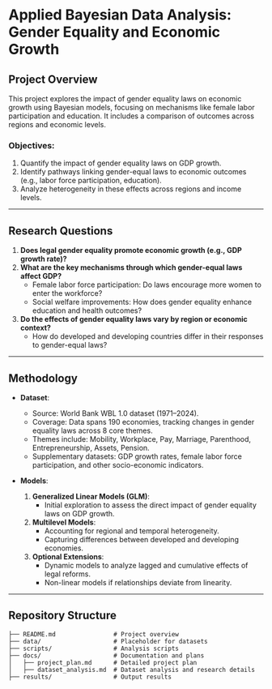 # Applied Bayesian Data Analysis: Gender Equality and Economic Growth

## Project Overview
This project explores the impact of gender equality laws on economic growth using Bayesian models, focusing on mechanisms like female labor participation and education. It includes a comparison of outcomes across regions and economic levels.

### Objectives: 

1. Quantify the impact of gender equality laws on GDP growth. 
1. Identify pathways linking gender-equal laws to economic outcomes (e.g., labor force participation, education). 
1. Analyze heterogeneity in these effects across regions and income levels.

---

## Research Questions
1. **Does legal gender equality promote economic growth (e.g., GDP growth rate)?**
2. **What are the key mechanisms through which gender-equal laws affect GDP?**
   - Female labor force participation: Do laws encourage more women to enter the workforce?
   - Social welfare improvements: How does gender equality enhance education and health outcomes?
3. **Do the effects of gender equality laws vary by region or economic context?**
   - How do developed and developing countries differ in their responses to gender-equal laws?

---

## Methodology
- **Dataset**:
  - Source: World Bank WBL 1.0 dataset (1971–2024).
  - Coverage: Data spans 190 economies, tracking changes in gender equality laws across 8 core themes.
  - Themes include: Mobility, Workplace, Pay, Marriage, Parenthood, Entrepreneurship, Assets, Pension.
  - Supplementary datasets: GDP growth rates, female labor force participation, and other socio-economic indicators.

- **Models**:
  1. **Generalized Linear Models (GLM)**:
     - Initial exploration to assess the direct impact of gender equality laws on GDP growth.
  2. **Multilevel Models**:
     - Accounting for regional and temporal heterogeneity.
     - Capturing differences between developed and developing economies.
  3. **Optional Extensions**:
     - Dynamic models to analyze lagged and cumulative effects of legal reforms.
     - Non-linear models if relationships deviate from linearity.

---

## Repository Structure
```plaintext
├── README.md                # Project overview
├── data/                    # Placeholder for datasets
├── scripts/                 # Analysis scripts
├── docs/                    # Documentation and plans
│   ├── project_plan.md      # Detailed project plan
│   ├── dataset_analysis.md  # Dataset analysis and research details
├── results/                 # Output results
